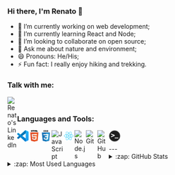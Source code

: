 ### Hi there, I'm Renato  👋

- 🔭 I’m currently working on web development;
- 🌱 I’m currently learning React and Node;
- 👯 I’m looking to collaborate on open source;
- 💬 Ask me about nature and environment;
- 😄 Pronouns: He/His;
- ⚡ Fun fact: I really enjoy hiking and trekking.

### Talk with me:
[<img align="left" alt="Renato's LinkedIn" width="22px" src="https://cdn-icons-png.flaticon.com/512/174/174857.png" />][linkedin]

<br />

### Languages and Tools:

<img align="left" alt="Visual Studio Code" width="26px" src="https://raw.githubusercontent.com/github/explore/80688e429a7d4ef2fca1e82350fe8e3517d3494d/topics/visual-studio-code/visual-studio-code.png" />
<img align="left" alt="HTML5" width="26px" src="https://raw.githubusercontent.com/github/explore/80688e429a7d4ef2fca1e82350fe8e3517d3494d/topics/html/html.png" />
<img align="left" alt="CSS3" width="26px" src="https://raw.githubusercontent.com/github/explore/80688e429a7d4ef2fca1e82350fe8e3517d3494d/topics/css/css.png" />
<img align="left" alt="JavaScript" width="26px" src="https://seeklogo.com/images/O/ottawa-js-logo-394DB38073-seeklogo.com.png" />
<img align="left" alt="React" width="26px" src="https://raw.githubusercontent.com/github/explore/80688e429a7d4ef2fca1e82350fe8e3517d3494d/topics/react/react.png" />
<img align="left" alt="Node.js" width="26px" src="https://seeklogo.com/images/N/nodejs-logo-D26404F360-seeklogo.com.png" />
<img align="left" alt="Git" width="26px" src="https://upload.wikimedia.org/wikipedia/commons/thumb/3/3f/Git_icon.svg/1200px-Git_icon.svg.png" />
<img align="left" alt="GitHub" width="26px" src="https://icons-for-free.com/iconfiles/png/512/github+hub+icon+icon-1320194641335079152.png" />
<img align="left" alt="Terminal" width="26px" src="https://raw.githubusercontent.com/github/explore/80688e429a7d4ef2fca1e82350fe8e3517d3494d/topics/terminal/terminal.png" />

<br />
<br />
---

<details>
  <summary>:zap: GitHub Stats</summary>

  <img align="left" alt="Renato's GitHub Stats" src="https://github-readme-stats.vercel.app/api?username=renaatosalgado&show_icons=true&hide_border=true" />

</details>

<details>
  <summary>:zap: Most Used Languages</summary>

<img align="left" alt="Renato's GitHub Top Languages" src="https://github-readme-stats.vercel.app/api/top-langs/?username=renaatosalgado" />

</details>

[linkedin]: https://www.linkedin.com/in/renato-salgado-dias-b5423b1b0/

